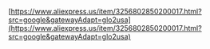 [https://www.aliexpress.us/item/3256802850200017.html?src=google&gatewayAdapt=glo2usa](https://www.aliexpress.us/item/3256802850200017.html?src=google&gatewayAdapt=glo2usa)